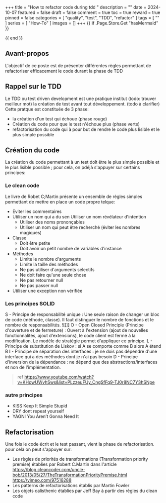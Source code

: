 +++
title = "How to refactor code during tdd "
description = ""
date = 2024-10-07
featured = false
draft = false
comment = true
toc = true
reward = true
pinned = false
categories = [
"quality", "test", "TDD", "refactor"
]
tags = [
""
]
series = [
  "How-To"
]
images = []
+++
{{ if .Page.Store.Get "hasMermaid" }}
  <script type="module">
    import mermaid from 'https://cdn.jsdelivr.net/npm/mermaid/dist/mermaid.esm.min.mjs';
    mermaid.initialize({ startOnLoad: true });
  </script>
{{ end }}

## Avant-propos

L'objectif de ce poste est de présenter différentes règles permettant de refactoriser efficacement le code durant la phase de TDD


## Rappel sur le TDD

Le TDD ou test driven development est une pratique institut (todo: trouver meilleur mot) la création de test avant tout développement. (todo à clarifier)
Cette pratque est constituée de 3 phase:
* la création d'un test qui échoue (phase rouge)
* Création du code pour que le test n'échoue plus (phase verte)
* refactorisation du code qui à pour but de rendre le code plus lisible et le plus simple possible

## Création du code

La création du code permettant à un test doît être le plus simple possible et le plus lisible possible ; pour cela, on pdéjà s'appuyer sur certains principes:

### Le clean code
Le livre de Robet C;Martin présente un ensemble de règles simples permettant de mettre en place un code propre telque:
* Eviter les commentaires 
* Utiliser un nom qui a du sen
  Utiliser un nom révélateur d'intention 
  * Utiliser des noms prononçables 
  * Utiliser un nom qui peut être recherché (éviter les nombres magiques) 
* Classe 
  * Doit être petite 
  * Doit avoir un petit nombre de variables d'instance 
* Méthodes 
  * Limite le nombre d'arguments 
  * Limite la taille des méthodes 
  * Ne pas utiliser d'arguments sélectifs 
  * Ne doit faire qu'une seule chose 
  * Ne pas retourner null 
  * Ne pas passer null 
* Utiliser une exception non vérifiée

### Les principes SOLID

S - Principe de responsabilité unique : Une seule raison de changer un bloc de code (méthode, classe). Il faut distinguer le nombre de fonctions et le nombre de responsabilités. ![[]] 
O - Open Closed Principle (Principe d'ouverture et de fermeture) : Ouvert à l'extension (ajout de nouvelles fonctionnalités, ajout d'extensions), le code client est fermé à la modification. Le modèle de stratégie permet d'appliquer ce principe. 
L - Principe de substitution de Liskov : si A se comporte comme B alors A étend B 
I - Principe de séparation des interfaces : je ne dois pas dépendre d'une interface qui a des méthodes dont je n'ai pas besoin 
D - Principe d'inversion de la dépendance : ne dépend que des abstractions/interfaces et non de l'implémentation.

> ref https://www.youtube.com/watch?v=KHowUWvhSws&list=PLzzeuFUy_CngSfFq9-TJ0r8NC7Y3hSNpe

### autre principes

* KISS Keep It Simple Stupid
* DRY dont repeat yourself
* YAGNI You Aren’t Gonna Need It 


## Refactorisation

Une fois le code écrit et le test passant, vient la phase de refactorisation. pour cela on peut s'appuyer sur:
* Les règles de priorités de transformations (Transformation priority premise) établies par Robert C.Martin  dans l'article https://blog.cleancoder.com/uncle-bob/2013/05/27/TheTransformationPriorityPremise.html
  https://vimeo.com/97516288
* Les patterns de refactorisations établis par Martin Fowler
* Les objets calisthenic établies par Jeff Bay à partir des règles du clean code

